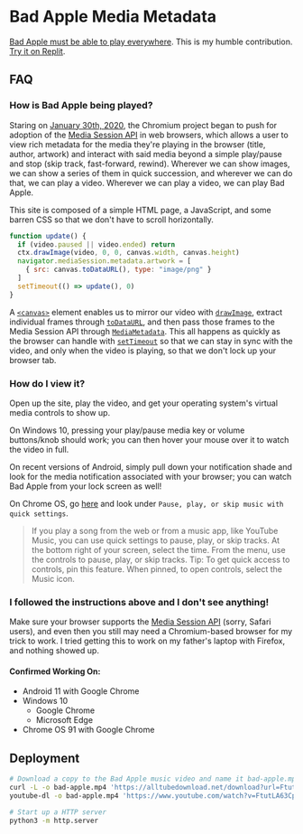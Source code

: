 # Bad Apple Media Metadata

[Bad Apple must be able to play everywhere](https://en.wikipedia.org/wiki/Bad_Apple!!#Demoscene). This is my humble contribution.
[Try it on Replit](https://Bad-Apple-Media-Metadata.supersonichub1.repl.co).

## FAQ
### How is Bad Apple being played?
Staring on [January 30th, 2020](https://www.w3.org/TR/2020/WD-mediasession-20200130/), the Chromium project began to push for adoption of the [Media Session API](https://developer.mozilla.org/en-US/docs/Web/API/Media_Session_API) in web browsers, which allows a user to view rich metadata for the media they're playing in the browser (title, author, artwork) and interact with said media beyond a simple play/pause and stop (skip track, fast-forward, rewind). Wherever we can show images, we can show a series of them in quick succession, and wherever we can do that, we can play a video. Wherever we can play a video, we can play Bad Apple.

This site is composed of a simple HTML page, a JavaScript, and some barren CSS so that we don't have to scroll horizontally.

```js
function update() {
  if (video.paused || video.ended) return
  ctx.drawImage(video, 0, 0, canvas.width, canvas.height)
  navigator.mediaSession.metadata.artwork = [
    { src: canvas.toDataURL(), type: "image/png" }
  ]
  setTimeout(() => update(), 0)
}
```

A [`<canvas>`](https://developer.mozilla.org/en-US/docs/Web/HTML/Element/canvas) element enables us to mirror our video with [`drawImage`](https://developer.mozilla.org/en-US/docs/Web/API/CanvasRenderingContext2D/drawImage), extract individual frames through [`toDataURL`](https://developer.mozilla.org/en-US/docs/Web/API/HTMLCanvasElement/toDataURL), and then pass those frames to the Media Session API through [`MediaMetadata`](https://developer.mozilla.org/en-US/docs/Web/API/MediaMetadata). This all happens as quickly as the browser can handle with [`setTimeout`](https://developer.mozilla.org/en-US/docs/Web/API/WindowOrWorkerGlobalScope/setTimeout) so that we can stay in sync with the video, and only when the video is playing, so that we don't lock up your browser tab.

### How do I view it?
Open up the site, play the video, and get your operating system's virtual media controls to show up. 

On Windows 10, pressing your play/pause media key or volume buttons/knob should work; you can then hover your mouse over it to watch the video in full.

On recent versions of Android, simply pull down your notification shade and look for the media notification associated with your browser; you can watch Bad Apple from your lock screen as well!

On Chrome OS, go [here](https://support.google.com/chromebook/answer/183107?hl=en) and look under `Pause, play, or skip music with quick settings`.
> If you play a song from the web or from a music app, like YouTube Music, you can use quick settings to pause, play, or skip tracks.
> At the bottom right of your screen, select the time.
> From the menu, use the controls to pause, play, or skip tracks.
> Tip: To get quick access to controls, pin this feature. When pinned, to open controls, select the Music icon.

### I followed the instructions above and I don't see anything!
Make sure your browser supports the [Media Session API](https://developer.mozilla.org/en-US/docs/Web/API/Media_Session_API#browser_compatibility) (sorry, Safari users), and even then you still may need a Chromium-based browser for my trick to work. I tried getting this to work on my father's laptop with Firefox, and nothing showed up.

#### Confirmed Working On:
* Android 11 with Google Chrome
* Windows 10
	* Google Chrome
	* Microsoft Edge
* Chrome OS 91 with Google Chrome

## Deployment
```bash
# Download a copy to the Bad Apple music video and name it bad-apple.mp4
curl -L -o bad-apple.mp4 'https://alltubedownload.net/download?url=FtutLA63Cp8'
youtube-dl -o bad-apple.mp4 'https://www.youtube.com/watch?v=FtutLA63Cp8'

# Start up a HTTP server
python3 -m http.server
```
